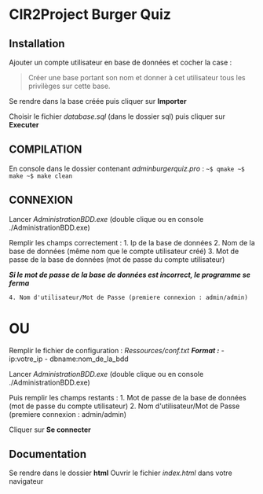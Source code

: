 # CIR2Project Burger Quiz

## Installation

Ajouter un compte utilisateur en base de données et cocher la case :
> Créer une base portant son nom et donner à cet utilisateur tous les privilèges sur cette base.

Se rendre dans la base créée puis cliquer sur **Importer**

Choisir le fichier *database.sql* (dans le dossier sql) puis cliquer sur **Executer**


## COMPILATION

En console dans le dossier contenant *adminburgerquiz.pro* :
	```
	~$ qmake
	~$ make
	~$ make clean
	```

## CONNEXION

Lancer *AdministrationBDD.exe* (double clique ou en console ./AdministrationBDD.exe)

Remplir les champs correctement : 
	1. Ip de la base de données
	2. Nom de la base de données (même nom que le compte utilisateur créé)
	3. Mot de passe de la base de données (mot de passe du compte utilisateur)

**_Si le mot de passe de la base de données est incorrect, le programme se ferma_**

	4. Nom d'utilisateur/Mot de Passe (premiere connexion : admin/admin)

# OU


Remplir le fichier de configuration : *Ressources/conf.txt*
**_Format :_**
	- ip:votre_ip
	- dbname:nom_de_la_bdd

Lancer *AdministrationBDD.exe* (double clique ou en console ./AdministrationBDD.exe)

Puis remplir les champs restants :
	1. Mot de passe de la base de données (mot de passe du compte utilisateur)
	2. Nom d'utilisateur/Mot de Passe (premiere connexion : admin/admin)


Cliquer sur **Se connecter**

## Documentation

Se rendre dans le dossier **html**
Ouvrir le fichier *index.html* dans votre navigateur
